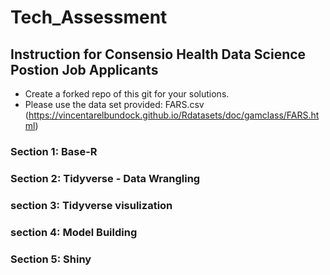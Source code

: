 # Tech_Assessment

## Instruction for Consensio Health Data Science Postion Job Applicants

- Create a forked repo of this git for your solutions.
- Please use the data set provided:  FARS.csv (https://vincentarelbundock.github.io/Rdatasets/doc/gamclass/FARS.html)


### Section 1:  Base-R


### Section 2: Tidyverse - Data Wrangling


### section 3: Tidyverse visulization


### section 4:  Model Building


### Section 5:   Shiny
